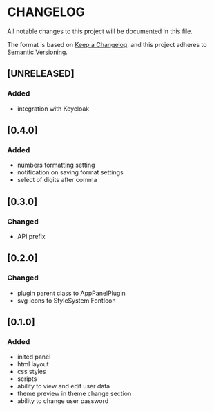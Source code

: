 # CHANGELOG

All notable changes to this project will be documented in this file.

The format is based on [Keep a Changelog](https://keepachangelog.com/en/1.0.0/),
and this project adheres to [Semantic Versioning](https://semver.org/spec/v2.0.0.html).

## [UNRELEASED]

### Added

- integration with Keycloak

## [0.4.0]

### Added

- numbers formatting setting
- notification on saving format settings
- select of digits after comma

## [0.3.0]

### Changed

- API prefix

## [0.2.0]

### Changed

- plugin parent class to AppPanelPlugin
- svg icons to StyleSystem FontIcon

## [0.1.0]

### Added

- inited panel
- html layout
- css styles
- scripts
- ability to view and edit user data
- theme preview in theme change section
- ability to change user password
